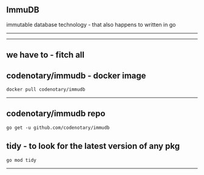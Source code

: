 ## ImmuDB
immutable database technology - that also happens to written in go



---
---

## we have to - fitch all 

## codenotary/immudb - docker image
```
docker pull codenotary/immudb
```
---
## codenotary/immudb repo
```
go get -u github.com/codenotary/immudb
```

## tidy - to look for the latest version of any pkg
```
go mod tidy
```
---